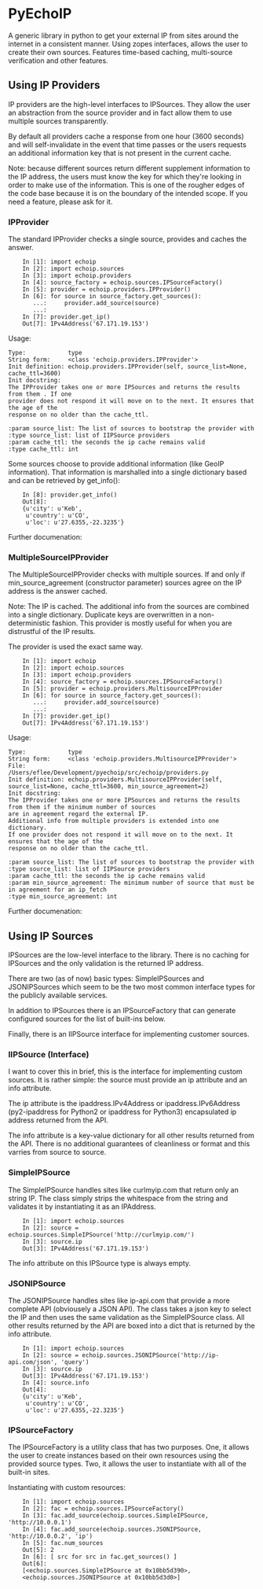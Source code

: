 PyEchoIP
=========

A generic library in python to get your external IP from sites around 
the internet in a consistent manner. Using zopes interfaces, allows the 
user to create their own sources. Features time-based caching, multi-source
verification and other features.

Using IP Providers
------------------

IP providers are the high-level interfaces to IPSources. They allow the user an
abstraction from the source provider and in fact allow them to use multiple 
sources transparently.

By default all providers cache a response from one hour (3600 seconds) and will
self-invalidate in the event that time passes or the users requests an
additional information key that is not present in the current cache. 

Note: because different sources return different supplement information to the IP
address, the users must know the key for which they're looking in order to make
use of the information. This is one of the rougher edges of the code base 
because it is on the boundary of the intended scope. If you need a feature, 
please ask for it.

### IPProvider

The standard IPProvider checks a single source, provides and caches the answer. 

```
    In [1]: import echoip
    In [2]: import echoip.sources
    In [3]: import echoip.providers
    In [4]: source_factory = echoip.sources.IPSourceFactory()
    In [5]: provider = echoip.providers.IPProvider()
    In [6]: for source in source_factory.get_sources():
       ...:     provider.add_source(source)
       ...:
    In [7]: provider.get_ip()
    Out[7]: IPv4Address('67.171.19.153')
```

Usage:

    Type:            type
    String form:     <class 'echoip.providers.IPProvider'>
    Init definition: echoip.providers.IPProvider(self, source_list=None, cache_ttl=3600)
    Init docstring:
    The IPProvider takes one or more IPSources and returns the results from them . If one
    provider does not respond it will move on to the next. It ensures that the age of the
    response on no older than the cache_ttl.
    
    :param source_list: The list of sources to bootstrap the provider with
    :type source_list: list of IIPSource providers
    :param cache_ttl: the seconds the ip cache remains valid
    :type cache_ttl: int
    
Some sources choose to provide additional information (like GeoIP information). 
That information is marshalled into a single dictionary based and can be
retrieved by get_info():

```
    In [8]: provider.get_info()
    Out[8]:
    {u'city': u'Keb',
     u'country': u'CO',
     u'loc': u'27.6355,-22.3235'}
```

Further documenation: 

### MultipleSourceIPProvider

The MultipleSourceIPProvider checks with multiple sources. If and only if 
min_source_agreement (constructor parameter) sources agree on the IP address is
the answer cached.

Note: The IP is cached. The additional info from the sources are combined into
a single dictionary. Duplicate keys are overwritten in a non-deterministic
fashion. This provider is mostly useful for when you are distrustful of the IP
results. 

The provider is used the exact same way. 

```
    In [1]: import echoip
    In [2]: import echoip.sources
    In [3]: import echoip.providers
    In [4]: source_factory = echoip.sources.IPSourceFactory()
    In [5]: provider = echoip.providers.MultisourceIPProvider
    In [6]: for source in source_factory.get_sources():
       ...:     provider.add_source(source)
       ...:
    In [7]: provider.get_ip()
    Out[7]: IPv4Address('67.171.19.153')
```

Usage: 

    Type:            type
    String form:     <class 'echoip.providers.MultisourceIPProvider'>
    File:            /Users/eflee/Development/pyechoip/src/echoip/providers.py
    Init definition: echoip.providers.MultisourceIPProvider(self, source_list=None, cache_ttl=3600, min_source_agreement=2)
    Init docstring:
    The IPProvider takes one or more IPSources and returns the results from them if the minimum number of sources
    are in agreement regard the external IP.
    Additional info from multiple providers is extended into one dictionary.
    If one provider does not respond it will move on to the next. It ensures that the age of the
    response on no older than the cache_ttl.
    
    :param source_list: The list of sources to bootstrap the provider with
    :type source_list: list of IIPSource providers
    :param cache_ttl: the seconds the ip cache remains valid
    :param min_source_agreement: The minimum number of source that must be in agreement for an ip_fetch
    :type min_source_agreement: int
    
Further documenation: 

Using IP Sources
----------------

IPSources are the low-level interface to the library. There is no caching for 
IPSources and the only validation is the returned IP address.

There are two (as of now) basic types: SimpleIPSources and 
JSONIPSources which seem to be the two most common interface types for the
publicly available services. 

In addition to IPSources there is an IPSourceFactory that can generate 
configured sources for the list of built-ins below.

Finally, there is an IIPSource interface for implementing customer sources. 

### IIPSource (Interface)

I want to cover this in brief, this is the interface for implementing custom 
sources. It is rather simple: the source must provide an ip attribute and an 
info attribute.

The ip attribute is the ipaddress.IPv4Address or ipaddress.IPv6Address 
(py2-ipaddress for Python2 or ipaddress for Python3) encapsulated ip address 
returned from the API.

The info attribute is a key-value dictionary for all other results returned from
the API. There is no additional guarantees of cleanliness or format and this 
varries from source to source.

### SimpleIPSource

The SimpleIPSource handles sites like curlmyip.com that return only an string
IP. The class simply strips the whitespace from the string and validates it 
by instantiating it as an IPAddress.

```
    In [1]: import echoip.sources
    In [2]: source = echoip.sources.SimpleIPSource('http://curlmyip.com/')
    In [3]: source.ip
    Out[3]: IPv4Address('67.171.19.153')
```

The info attribute on this IPSource type is always empty.

### JSONIPSource

The JSONIPSource handles sites like ip-api.com that provide a more complete
API (obviousely a JSON API). The class takes a json key to select the IP and 
then uses the same validation as the SimpleIPSource class. All other results
returned by the API are boxed into a dict that is returned by the info 
attribute.

```
    In [1]: import echoip.sources
    In [2]: source = echoip.sources.JSONIPSource('http://ip-api.com/json', 'query')
    In [3]: source.ip
    Out[3]: IPv4Address('67.171.19.153')
    In [4]: source.info
    Out[4]:
    {u'city': u'Keb',
     u'country': u'CO',
     u'loc': u'27.6355,-22.3235'}
```

### IPSourceFactory

The IPSourceFactory is a utility class that has two purposes. One, it allows the
user to create instances based on their own resources using the provided source
types. Two, it allows the user to instantiate with all of the built-in sites.

Instantiating with custom resources:

```
    In [1]: import echoip.sources
    In [2]: fac = echoip.sources.IPSourceFactory()
    In [3]: fac.add_source(echoip.sources.SimpleIPSource, 'http://10.0.0.1')
    In [4]: fac.add_source(echoip.sources.JSONIPSource, 'http://10.0.0.2', 'ip')
    In [5]: fac.num_sources
    Out[5]: 2
    In [6]: [ src for src in fac.get_sources() ]
    Out[6]:
    [<echoip.sources.SimpleIPSource at 0x10bb5d390>,
    <echoip.sources.JSONIPSource at 0x10bb5d3d0>]
```